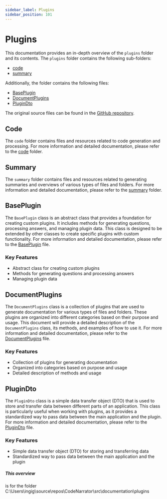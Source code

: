 ```yaml
---
sidebar_label: Plugins
sidebar_position: 101
---
```

# Plugins

This documentation provides an in-depth overview of the `plugins` folder and its contents. The `plugins` folder contains the following sub-folders:

- [code](#code)
- [summary](#summary)

Additionally, the folder contains the following files:

- [BasePlugin](#baseplugin)
- [DocumentPlugins](#documentplugins)
- [PluginDto](#plugindto)

The original source files can be found in the [GitHub repository](https://github.com).

## Code

The `code` folder contains files and resources related to code generation and processing. For more information and detailed documentation, please refer to the [code](code) folder.

## Summary

The `summary` folder contains files and resources related to generating summaries and overviews of various types of files and folders. For more information and detailed documentation, please refer to the [summary](summary) folder.

## BasePlugin

The `BasePlugin` class is an abstract class that provides a foundation for creating custom plugins. It includes methods for generating questions, processing answers, and managing plugin data. This class is designed to be extended by other classes to create specific plugins with custom functionality. For more information and detailed documentation, please refer to the [BasePlugin](BasePlugin) file.

### Key Features

- Abstract class for creating custom plugins
- Methods for generating questions and processing answers
- Managing plugin data

## DocumentPlugins

The `DocumentPlugins` class is a collection of plugins that are used to generate documentation for various types of files and folders. These plugins are organized into different categories based on their purpose and usage. This document will provide a detailed description of the `DocumentPlugins` class, its methods, and examples of how to use it. For more information and detailed documentation, please refer to the [DocumentPlugins](DocumentPlugins) file.

### Key Features

- Collection of plugins for generating documentation
- Organized into categories based on purpose and usage
- Detailed description of methods and usage

## PluginDto

The `PluginDto` class is a simple data transfer object (DTO) that is used to store and transfer data between different parts of an application. This class is particularly useful when working with plugins, as it provides a standardized way to pass data between the main application and the plugin. For more information and detailed documentation, please refer to the [PluginDto](PluginDto) file.

### Key Features

- Simple data transfer object (DTO) for storing and transferring data
- Standardized way to pass data between the main application and the plugin

##### This overview
is for the folder C:\Users\ingig\source\repos\CodeNarrator\src\documentation\plugins